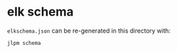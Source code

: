 # elk schema

`elkschema.json` can be re-generated in this directory with:

```bash
jlpm schema
```
